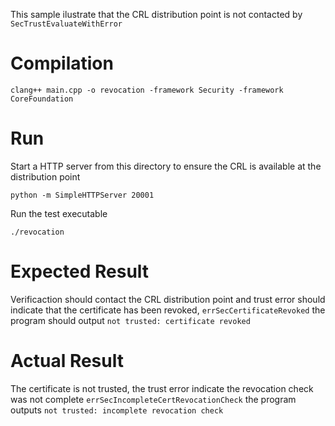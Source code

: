 This sample ilustrate that the CRL distribution point is not contacted by `SecTrustEvaluateWithError`

# Compilation

```
clang++ main.cpp -o revocation -framework Security -framework CoreFoundation
```

# Run

Start a HTTP server from this directory to ensure the CRL is available at the distribution point

```
python -m SimpleHTTPServer 20001
```

Run the test executable

```
./revocation
```

# Expected Result

Verificaction should contact the CRL distribution point and trust error should indicate that
the certificate has been revoked, `errSecCertificateRevoked` the program should output
`not trusted: certificate revoked`

# Actual Result

The certificate is not trusted, the trust error indicate the revocation check was not complete
`errSecIncompleteCertRevocationCheck` the program outputs `not trusted: incomplete revocation check`
